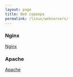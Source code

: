 ```yaml
---
layout: page
title: Веб сервера
permalink: /linux/webservers/
---
```


### Nginx

[Nginx](/linux/webservers/nginx/)  


### Apache

[Apache](/linux/webservers/apache/)  
